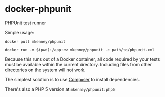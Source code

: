 # docker-phpunit
PHPUnit test runner

Simple usage:

```docker pull mkenney/phpunit```

```docker run -v $(pwd):/app:rw mkenney/phpunit -c path/to/phpunit.xml```

Because this runs out of a Docker container, all code required by your
tests must be available within the current directory. Including files
from other directories on the system will not work.

The simplest solution is to use [Composer](https://hub.docker.com/r/mkenney/composer/) to install dependencies.

There's also a PHP 5 version at `mkenney/phpunit:php5`
